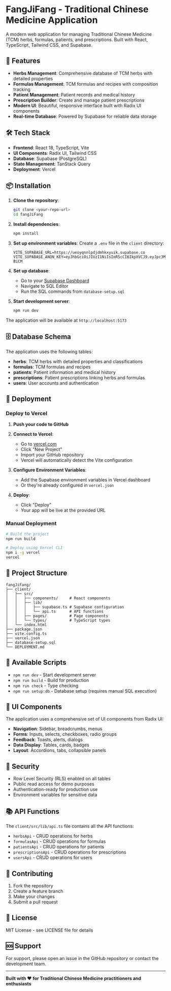 # FangJiFang - Traditional Chinese Medicine Application

A modern web application for managing Traditional Chinese Medicine (TCM) herbs, formulas, patients, and prescriptions. Built with React, TypeScript, Tailwind CSS, and Supabase.

## 🚀 Features

- **Herbs Management**: Comprehensive database of TCM herbs with detailed properties
- **Formulas Management**: TCM formulas and recipes with composition tracking
- **Patient Management**: Patient records and medical history
- **Prescription Builder**: Create and manage patient prescriptions
- **Modern UI**: Beautiful, responsive interface built with Radix UI components
- **Real-time Database**: Powered by Supabase for reliable data storage

## 🛠️ Tech Stack

- **Frontend**: React 18, TypeScript, Vite
- **UI Components**: Radix UI, Tailwind CSS
- **Database**: Supabase (PostgreSQL)
- **State Management**: TanStack Query
- **Deployment**: Vercel

## 📦 Installation

1. **Clone the repository**:
   ```bash
   git clone <your-repo-url>
   cd fangJiFang
   ```

2. **Install dependencies**:
   ```bash
   npm install
   ```

3. **Set up environment variables**:
   Create a `.env` file in the `client` directory:
   ```
   VITE_SUPABASE_URL=https://ueoyqnnlpdjdmhkxyuik.supabase.co
   VITE_SUPABASE_ANON_KEY=eyJhbGciOiJIUzI1NiIsInR5cCI6IkpXVCJ9.eyJpc3MiOiJzdXBhYmFzZSIsInJlZiI6InVlb3lxbm5scGRqZG1oa3h5dWlrIiwicm9sZSI6ImFub24iLCJpYXQiOjE3NTQyNTA3ODAsImV4cCI6MjA2OTgyNjc4MH0.sc5U33ZUGbnfN99fWM1UgsXxFoJnHOQlfC0lZu-BiCM
   ```

4. **Set up database**:
   - Go to your [Supabase Dashboard](https://supabase.com/dashboard)
   - Navigate to SQL Editor
   - Run the SQL commands from `database-setup.sql`

5. **Start development server**:
   ```bash
   npm run dev
   ```

The application will be available at `http://localhost:5173`

## 🗄️ Database Schema

The application uses the following tables:

- **herbs**: TCM herbs with detailed properties and classifications
- **formulas**: TCM formulas and recipes
- **patients**: Patient information and medical history
- **prescriptions**: Patient prescriptions linking herbs and formulas
- **users**: User accounts and authentication

## 🚀 Deployment

### Deploy to Vercel

1. **Push your code to GitHub**

2. **Connect to Vercel**:
   - Go to [vercel.com](https://vercel.com)
   - Click "New Project"
   - Import your GitHub repository
   - Vercel will automatically detect the Vite configuration

3. **Configure Environment Variables**:
   - Add the Supabase environment variables in Vercel dashboard
   - Or they're already configured in `vercel.json`

4. **Deploy**:
   - Click "Deploy"
   - Your app will be live at the provided URL

### Manual Deployment

```bash
# Build the project
npm run build

# Deploy using Vercel CLI
npm i -g vercel
vercel
```

## 📁 Project Structure

```
fangJiFang/
├── client/
│   ├── src/
│   │   ├── components/     # React components
│   │   ├── lib/
│   │   │   ├── supabase.ts # Supabase configuration
│   │   │   └── api.ts      # API functions
│   │   ├── pages/          # Page components
│   │   └── types/          # TypeScript types
│   └── index.html
├── package.json
├── vite.config.ts
├── vercel.json
├── database-setup.sql
└── DEPLOYMENT.md
```

## 🔧 Available Scripts

- `npm run dev` - Start development server
- `npm run build` - Build for production
- `npm run check` - Type checking
- `npm run setup:db` - Database setup (requires manual SQL execution)

## 🎨 UI Components

The application uses a comprehensive set of UI components from Radix UI:

- **Navigation**: Sidebar, breadcrumbs, menus
- **Forms**: Inputs, selects, checkboxes, radio groups
- **Feedback**: Toasts, alerts, dialogs
- **Data Display**: Tables, cards, badges
- **Layout**: Accordions, tabs, collapsible panels

## 🔐 Security

- Row Level Security (RLS) enabled on all tables
- Public read access for demo purposes
- Authentication-ready for production use
- Environment variables for sensitive data

## 📚 API Functions

The `client/src/lib/api.ts` file contains all the API functions:

- `herbsApi` - CRUD operations for herbs
- `formulasApi` - CRUD operations for formulas
- `patientsApi` - CRUD operations for patients
- `prescriptionsApi` - CRUD operations for prescriptions
- `usersApi` - CRUD operations for users

## 🤝 Contributing

1. Fork the repository
2. Create a feature branch
3. Make your changes
4. Submit a pull request

## 📄 License

MIT License - see LICENSE file for details

## 🆘 Support

For support, please open an issue in the GitHub repository or contact the development team.

---

**Built with ❤️ for Traditional Chinese Medicine practitioners and enthusiasts**